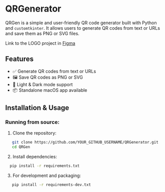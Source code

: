 # QRGenerator

QRGen is a simple and user-friendly QR code generator built with Python and `customtkinter`. It allows users to generate QR codes from text or URLs and save them as PNG or SVG files.

Link to the LOGO project in [Figma](<https://www.figma.com/design/zrqTCB8Azl7KMQuimlsk5k/QRGen-LOGO?node-id=1-2&t=mDstopdywqoV6JSB-1>)

## Features
- ✅ Generate QR codes from text or URLs
- 🖼️ Save QR codes as PNG or SVG
- 🌙 Light & Dark mode support
- 📦 Standalone macOS app available

## Installation & Usage
### Running from source:
1. Clone the repository:
```sh
   git clone https://github.com/YOUR_GITHUB_USERNAME/QRGenerator.git
   cd QRGen
```
2. Install dependencies:
```sh
  pip install -r requirements.txt
```
3. For development and packaging:
```sh
   pip install -r requirements-dev.txt
```
